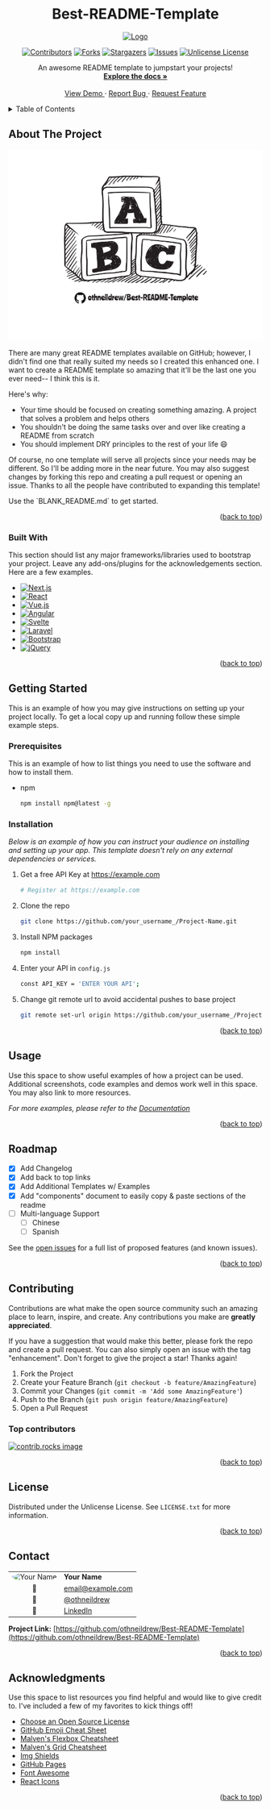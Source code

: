 <!--
*** Thanks for checking out the Best-README-Template. If you have a suggestion
*** that would make this better, please fork the repo and create a pull request
*** or simply open an issue with the tag "enhancement".
*** Don't forget to give the project a star!
*** Thanks again! Now go create something AMAZING! :D
-->
<!-- PROJECT LOGO AND TITLE -->
<!-- Improved compatibility of back to top link:
See: https://github.com/othneildrew/Best-README-Template/pull/73 -->
<a id="readme-top"></a>
<div align="center">
  <h1>Best-README-Template</h1>
  <a href="https://github.com/othneildrew/Best-README-Template">
    <img src="images/logo.png" alt="Logo" width="80" height="80">
  </a>
</div>

<!-- PROJECT SHIELDS -->
<!--
*** I'm using markdown "reference style" links for readability.
*** Reference links are enclosed in brackets [ ] instead of parentheses ( ).
*** See the bottom of this document for the declaration of the reference variables
*** for contributors-url, forks-url, etc. This is an optional,
*** concise syntax you may use.
*** https://www.markdownguide.org/basic-syntax/#reference-style-links
-->

<div align="center">

[![Contributors][contributors-shield]][contributors-url]
[![Forks][forks-shield]][forks-url]
[![Stargazers][stars-shield]][stars-url]
[![Issues][issues-shield]][issues-url]
[![Unlicense License][license-shield]][license-url]
</div>
<!-- PROJECT DESCRIPTION -->

<div align="center">
  <p align="center">
    An awesome README template to jumpstart your projects!
    <br />
    <a href="https://github.com/othneildrew/Best-README-Template">
      <strong>Explore the docs »</strong>
    </a>
    <br />
    <br />
    <a href="https://github.com/othneildrew/Best-README-Template">
      View Demo
    </a>
    ·
    <a href="https://github.com/othneildrew/Best-README-Template/issues/new?labels=bug&template=bug-report---.md">
      Report Bug
    </a>
    ·
    <a href="https://github.com/othneildrew/Best-README-Template/issues/new?labels=enhancement&template=feature-request---.md">
      Request Feature
    </a>
  </p>
</div>

<!-- TABLE OF CONTENTS -->

<details>
  <summary>Table of Contents</summary>
  <ol>
    <li>
      <a href="#about-the-project">About The Project</a>
      <ul>
        <li><a href="#built-with">Built With</a></li>
      </ul>
    </li>
    <li>
      <a href="#getting-started">Getting Started</a>
      <ul>
        <li><a href="#prerequisites">Prerequisites</a></li>
        <li><a href="#installation">Installation</a></li>
      </ul>
    </li>
    <li><a href="#usage">Usage</a></li>
    <li><a href="#roadmap">Roadmap</a></li>
    <li><a href="#contributing">Contributing</a></li>
    <li><a href="#license">License</a></li>
    <li><a href="#contact">Contact</a></li>
    <li><a href="#acknowledgments">Acknowledgments</a></li>
    <li><a href="docs/FAQ.md">FAQ</a></li>
  </ol>
</details>

<!-- ABOUT THE PROJECT -->

## About The Project

[![Product Name Screen Shot][product-screenshot]](https://example.com)

There are many great README templates available on GitHub; however, I didn&#x27;t
find one that really suited my needs so I created this enhanced one. I want to
create a README template so amazing that it&#x27;ll be the last one you ever need--
I think this is it.

Here&#x27;s why:

- Your time should be focused on creating something amazing. A project that
solves a problem and helps others
- You shouldn&#x27;t be doing the same tasks over and over like creating a README
from scratch
- You should implement DRY principles to the rest of your life 😄

Of course, no one template will serve all projects since your needs may be
different. So I&#x27;ll be adding more in the near future. You may also suggest
changes by forking this repo and creating a pull request or opening an issue.
Thanks to all the people have contributed to expanding this template!

Use the &#x60;BLANK_README.md&#x60; to get started.

<p align="right">(<a href="#readme-top">back to top</a>)</p>

### Built With

This section should list any major frameworks/libraries used to bootstrap your
project. Leave any add-ons/plugins for the acknowledgements section. Here are a
few examples.

- [![Next.js][Next.js.shield]][Next.js-url]
- [![React][React.shield]][React-url]
- [![Vue.js][Vue.js.shield]][Vue.js-url]
- [![Angular][Angular.shield]][Angular-url]
- [![Svelte][Svelte.shield]][Svelte-url]
- [![Laravel][Laravel.shield]][Laravel-url]
- [![Bootstrap][Bootstrap.shield]][Bootstrap-url]
- [![jQuery][jQuery.shield]][jQuery-url]

<p align="right">(<a href="#readme-top">back to top</a>)</p>

<!-- GETTING STARTED -->

## Getting Started

This is an example of how you may give instructions on setting up your project
locally. To get a local copy up and running follow these simple example steps.

### Prerequisites

This is an example of how to list things you need to use the software and how
to install them.

- npm

  ```sh
  npm install npm@latest -g
  ```

### Installation

_Below is an example of how you can instruct your audience on installing and
setting up your app. This template doesn't rely on any external dependencies
or services._

1. Get a free API Key at https://example.com

   ```sh
   # Register at https://example.com
   ```

2. Clone the repo

   ```bash
   git clone https://github.com/your_username_/Project-Name.git
   ```

3. Install NPM packages

   ```bash
   npm install
   ```

4. Enter your API in `config.js`

   ```sh
   const API_KEY = 'ENTER YOUR API';
   ```

5. Change git remote url to avoid accidental pushes to base project

   ```bash
   git remote set-url origin https://github.com/your_username_/Project-Name.git
   ```

<p align="right">(<a href="#readme-top">back to top</a>)</p>

<!-- USAGE EXAMPLES -->

## Usage

Use this space to show useful examples of how a project can be used. Additional
screenshots, code examples and demos work well in this space. You may also link
to more resources.

_For more examples, please refer to the [Documentation](https://example.com)_

<p align="right">(<a href="#readme-top">back to top</a>)</p>

<!-- ROADMAP -->

## Roadmap

- [x] Add Changelog
- [x] Add back to top links
- [x] Add Additional Templates w/ Examples
- [x] Add &quot;components&quot; document to easily copy &amp; paste sections of
the readme
- [ ] Multi-language Support
  - [ ] Chinese
  - [ ] Spanish

See the [open issues](https://github.com/othneildrew/Best-README-Template/issues)
for a full list of proposed features (and known issues).

<p align="right">(<a href="#readme-top">back to top</a>)</p>

<!-- CONTRIBUTING -->

## Contributing

Contributions are what make the open source community such an amazing place to
learn, inspire, and create. Any contributions you make are **greatly appreciated**.

If you have a suggestion that would make this better, please fork the repo and
create a pull request. You can also simply open an issue with the tag
"enhancement". Don't forget to give the project a star! Thanks again!

1. Fork the Project
2. Create your Feature Branch (`git checkout -b feature/AmazingFeature`)
3. Commit your Changes (`git commit -m 'Add some AmazingFeature'`)
4. Push to the Branch (`git push origin feature/AmazingFeature`)
5. Open a Pull Request

### Top contributors

<a href="https://github.com/othneildrew/Best-README-Template/graphs/contributors">
  <img
    src="https://contrib.rocks/image?repo=othneildrew/Best-README-Template"
    alt="contrib.rocks image"
  />
</a>

<p align="right">(<a href="#readme-top">back to top</a>)</p>

<!-- LICENSE -->

## License

Distributed under the Unlicense License. See `LICENSE.txt` for more information.

<p align="right">(<a href="#readme-top">back to top</a>)</p>

<!-- CONTACT -->

## Contact

| | |
|:---:|:---|
| <img src="https://github.com/othneildrew.png" alt="Your Name" width="50" height="50" style="border-radius: 50%;"> | **Your Name** |
| 📧 | [email@example.com](mailto:email@example.com) |
| 🐙 | [@othneildrew](https://github.com/othneildrew) |
| 💼 | [LinkedIn](https://linkedin.com/in/othneildrew) |

**Project Link:** [https://github.com/othneildrew/Best-README-Template](https://github.com/othneildrew/Best-README-Template)

<p align="right">(<a href="#readme-top">back to top</a>)</p>

<!-- ACKNOWLEDGMENTS -->

## Acknowledgments

Use this space to list resources you find helpful and would like to give credit
to. I've included a few of my favorites to kick things off!

- [Choose an Open Source License](https://choosealicense.com)
- [GitHub Emoji Cheat Sheet](https://www.webpagefx.com/tools/emoji-cheat-sheet)
- [Malven&#x27;s Flexbox Cheatsheet](https://flexbox.malven.co/)
- [Malven&#x27;s Grid Cheatsheet](https://grid.malven.co/)
- [Img Shields](https://shields.io)
- [GitHub Pages](https://pages.github.com)
- [Font Awesome](https://fontawesome.com)
- [React Icons](https://react-icons.github.io/react-icons/search)

<p align="right">(<a href="#readme-top">back to top</a>)</p>

<!-- MARKDOWN LINKS & IMAGES -->
<!-- https://www.markdownguide.org/basic-syntax/#reference-style-links -->

[contributors-shield]: https://img.shields.io/github/contributors/othneildrew/Best-README-Template.svg?style=for-the-badge
[contributors-url]: https://github.com/othneildrew/Best-README-Template/graphs/contributors
[forks-shield]: https://img.shields.io/github/forks/othneildrew/Best-README-Template.svg?style=for-the-badge
[forks-url]: https://github.com/othneildrew/Best-README-Template/network/members
[stars-shield]: https://img.shields.io/github/stars/othneildrew/Best-README-Template.svg?style=for-the-badge
[stars-url]: https://github.com/othneildrew/Best-README-Template/stargazers
[issues-shield]: https://img.shields.io/github/issues/othneildrew/Best-README-Template.svg?style=for-the-badge
[issues-url]: https://github.com/othneildrew/Best-README-Template/issues
[license-shield]: https://img.shields.io/github/license/othneildrew/Best-README-Template.svg?style=for-the-badge
[license-url]: https://github.com/othneildrew/Best-README-Template/blob/master/LICENSE.txt
[product-screenshot]: images/screenshot.png
[Next.js.shield]: https://img.shields.io/badge/Next-black?style&#x3D;for-the-badge&amp;logo&#x3D;next.js&amp;logoColor&#x3D;white
[Next.js-url]: https://nextjs.org/
[React.shield]: https://img.shields.io/badge/react-%2320232a.svg?style&#x3D;for-the-badge&amp;logo&#x3D;react&amp;logoColor&#x3D;%2361DAFB
[React-url]: https://reactjs.org/
[Vue.js.shield]: https://img.shields.io/badge/vuejs-%2335495e.svg?style&#x3D;for-the-badge&amp;logo&#x3D;vuedotjs&amp;logoColor&#x3D;%234FC08D
[Vue.js-url]: https://vuejs.org/
[Angular.shield]: https://img.shields.io/badge/angular-%23DD0031.svg?style&#x3D;for-the-badge&amp;logo&#x3D;angular&amp;logoColor&#x3D;white
[Angular-url]: https://angular.io/
[Svelte.shield]: https://img.shields.io/badge/svelte-%23f1413d.svg?style&#x3D;for-the-badge&amp;logo&#x3D;svelte&amp;logoColor&#x3D;white
[Svelte-url]: https://svelte.dev/
[Laravel.shield]: https://img.shields.io/badge/laravel-%23FF2D20.svg?style&#x3D;for-the-badge&amp;logo&#x3D;laravel&amp;logoColor&#x3D;white
[Laravel-url]: https://laravel.com
[Bootstrap.shield]: https://img.shields.io/badge/bootstrap-%23563D7C.svg?style&#x3D;for-the-badge&amp;logo&#x3D;bootstrap&amp;logoColor&#x3D;white
[Bootstrap-url]: https://getbootstrap.com
[jQuery.shield]: https://img.shields.io/badge/jquery-%230769AD.svg?style&#x3D;for-the-badge&amp;logo&#x3D;jquery&amp;logoColor&#x3D;white
[jQuery-url]: https://jquery.com
